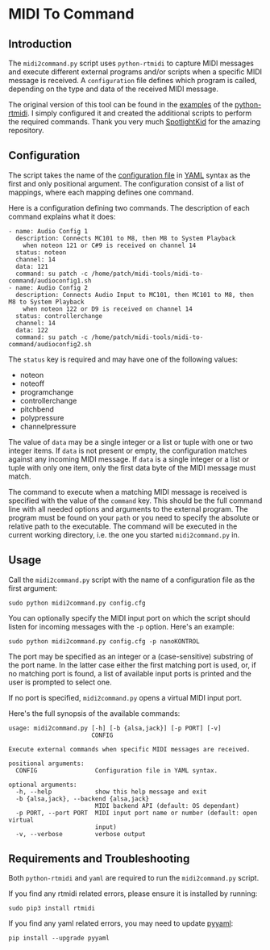 # MIDI To Command

## Introduction

The ```midi2command.py``` script uses ```python-rtmidi``` to capture MIDI messages and execute different external programs and/or scripts when a specific MIDI message is received. A ```configuration``` file defines which program is called, depending on the type and data of the received MIDI message.

The original version of this tool can be found in the [examples](https://github.com/SpotlightKid/python-rtmidi/tree/master/examples) of the [python-rtmidi](https://github.com/SpotlightKid/python-rtmidi). I simply configured it and created the additional scripts to perform the required commands. Thank you very much [SpotlightKid](https://github.com/SpotlightKid) for the amazing repository.

## Configuration

The script takes the name of the [configuration file](https://github.com/RowdyVoyeur/midi-tools/blob/main/midi-to-command/config.cfg) in [YAML]((https://yaml.org/spec/1.2.2/)) syntax as the first and only positional argument. The configuration consist of a list of mappings, where each mapping defines one command.

Here is a configuration defining two commands. The description of each command explains what it does:
```
- name: Audio Config 1
  description: Connects MC101 to M8, then M8 to System Playback
    when noteon 121 or C#9 is received on channel 14
  status: noteon
  channel: 14
  data: 121
  command: su patch -c /home/patch/midi-tools/midi-to-command/audioconfig1.sh
- name: Audio Config 2
  description: Connects Audio Input to MC101, then MC101 to M8, then M8 to System Playback
    when noteon 122 or D9 is received on channel 14
  status: controllerchange
  channel: 14
  data: 122
  command: su patch -c /home/patch/midi-tools/midi-to-command/audioconfig2.sh
```

The ```status``` key is required and may have one of the following values:

- noteon
- noteoff
- programchange
- controllerchange
- pitchbend
- polypressure
- channelpressure

The value of ```data``` may be a single integer or a list or tuple with one or two integer items. If ```data``` is not present or empty, the configuration matches against any incoming MIDI message. If ```data``` is a single integer or a list or tuple with only one item, only the first data byte of the MIDI message must match.

The command to execute when a matching MIDI message is received is specified with the value of the ```command``` key. This should be the full command line with all needed options and arguments to the external program. The program must be found on your ```path``` or you need to specify the absolute or relative path to the executable. The command will be executed in the current working directory, i.e. the one you started ```midi2command.py``` in.

## Usage

Call the ```midi2command.py``` script with the name of a configuration file as the first argument:
```
sudo python midi2command.py config.cfg
```

You can optionally specify the MIDI input port on which the script should listen for incoming messages with the ```-p``` option. Here's an example:

```
sudo python midi2command.py config.cfg -p nanoKONTROL
```

The port may be specified as an integer or a (case-sensitive) substring of the port name. In the latter case either the first matching port is used, or, if no matching port is found, a list of available input ports is printed and the user is prompted to select one. 

If no port is specified, ```midi2command.py``` opens a virtual MIDI input port.

Here's the full synopsis of the available commands:
```
usage: midi2command.py [-h] [-b {alsa,jack}] [-p PORT] [-v]
                       CONFIG

Execute external commands when specific MIDI messages are received.

positional arguments:
  CONFIG                Configuration file in YAML syntax.

optional arguments:
  -h, --help            show this help message and exit
  -b {alsa,jack}, --backend {alsa,jack}
                        MIDI backend API (default: OS dependant)
  -p PORT, --port PORT  MIDI input port name or number (default: open virtual
                        input)
  -v, --verbose         verbose output
  ```  

## Requirements and Troubleshooting

Both ```python-rtmidi``` and ```yaml``` are required to run the ```midi2command.py``` script.

If you find any rtmidi related errors, please ensure it is installed by running:
```
sudo pip3 install rtmidi
```

If you find any yaml related errors, you may need to update [pyyaml](https://yaml.org/spec/1.2.2/):
```
pip install --upgrade pyyaml
```
